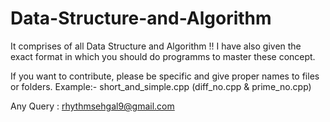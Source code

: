 # Data-Structure-and-Algorithm
It comprises of all Data Structure and Algorithm !!
I have also given the exact format in which you should do programms to master these concept.

If you want to contribute, please be specific and give proper names to files or folders.
Example:- short_and_simple.cpp (diff_no.cpp & prime_no.cpp)

Any Query : rhythmsehgal9@gmail.com
